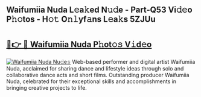 ## Waifumiia Nuda L𝚎a𝚔ed N𝚞𝚍e - Part-Q53 Vi𝚍𝚎o P𝚑𝚘tos - H𝚘𝚝 O𝚗𝚕yf𝚊ns L𝚎a𝚔s 5ZJUu

# <h2><a href="http://kf328qh.oniu.top/?m=Waifumiia+Nuda">🔗👉 🔴 Waifumiia Nuda P𝚑ot𝚘𝚜 V𝚒d𝚎o</a></h2>

[![Waifumiia Nuda Nu𝚍e𝚜](https://i.imgur.com/0qMVB7G.gif)](http://kf328qh.oniu.top/?m=Waifumiia+Nuda)
Web-based performer and digital artist Waifumiia Nuda, acclaimed for sharing dance and lifestyle ideas through solo and collaborative dance acts and short films. Outstanding producer Waifumiia Nuda, celebrated for their exceptional skills and accomplishments in bringing creative projects to life.  
